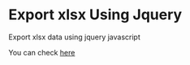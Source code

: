 # Export xlsx Using Jquery
Export xlsx data using jquery javascript

You can check [here](https://java-script-json-data-excel-xlsx.vercel.app/)
